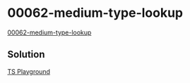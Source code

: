 # 00062-medium-type-lookup

[00062-medium-type-lookup](https://github.com/type-challenges/type-challenges/blob/main/questions/00062-medium-type-lookup/README.md)

## Solution

[TS Playground](https://www.typescriptlang.org/play?#code/PQKgUABBBsBMEFoIBUCeAHAphAMgezwGsBXdSRBSq8gI1QgEEA7AFwAs8n6AxYiACgACAQ1YAzYgEoIAYgC2mACYBLYnNnEmyzrLnCyUcjOMQAisUwBnFtqblyAZTwKbCywBoIqPHz30A7qIsECx4EAA2BCToEGJ4AE4QwiEY2MpMSRCatiFhdCFsmMqJwiws8co0xCxWAHQQ9lAAkhnsypYQAMZswuHhmEwA5pie-tj+PuGKEcqE2KEQw8Hs2J0J8VbonCpDKVgQ+ZaYwvHd6YOxCQWrznI6AAYsqfexyphTEOnXWVoPAMKlCAAHwgABE8IN7vUWhA8CtEhN4ooPBAxqjlH0IJgAB5YTrLMJLCD3cGQy6Je74IgAVXQAB5ScCIACWJ4AOSKCFsgB8L1E03uLJecQpVMItIZEKZLPZnVKPJeXxWlz6eH85yx2OEcnQ-VqjWJ90elnI6Rq8TEwk62BZEAA3uQoE8sAAuCBsuUsNmOg4bJSWN1shh0SyWdLKURsplshwceLsYTFKMgtl-YjxcLJ90AIQGg163qgAF8DWbMBardhGQ6oE7UoHOYNC7WaH7kYGABI+JiKLNs7MVMqiVB97PEPqN0d4bHl5tQNaReKB1tqph9-xsZQ1Ps0cJWwjNkuGOv7ACyqFJaH2AF5cFEJbaQaT2ZPuRBgMBNXiatMFjRsCSEL3OQRrAceEBvgAam8-iwhkADiW4dsQNBumwZToAGH4sJY3S1AAVpYtQJIMwBwGAIDAGA1GgBAAD6DGMUxjEQAAmj4iR-HgijYB25bYMxgkMRAlHUc62BihK1KeMgmo1D2HTWBUQxvre1JyQMyL2uJbrIEWEAAPwQOpbpMJgABu5bUWAtFCYJKBWMEAJHB0dnMSJVHKDqCTLKk9oQAAogAjsQvSeAFuKYPiED6WI8TOO6gjiQg3S9P0QxWMA1QYpY3pgGWFbWsygI1nsmCBp6zatpg-qBsGqChuGkbRrGPk9Em0Zphmo55gWYAlvlrDlpaRXVuQOnupOtBtgG7pdpovbRgOW4sMOo7jlMXJLdOs7kAuCTLvF-hrtGG5bpgO57p0B79WJfnMF5vQQLej5ghCd37HKLnPRAADa5ARd+dLBaF4R0pJ9IPXo4Qvly3KeKS3LwwDkX4sDIW9OD96Q1o0OyvK8PFSwSPuGAAC61k2SA9FuSxvDxoUiQODUmE07TdEeVT5BvrGJzYN46YQJYeDhNlnCzehLCYS62G4WwBFESRZGwMAoiWGM8TcxA0GYLBwuizY4toRhWHADheGEcR8SkXAwD62LTAmlAb6ngkNo9H0eZWMbUum+b8uWyRFFUWAQA)

